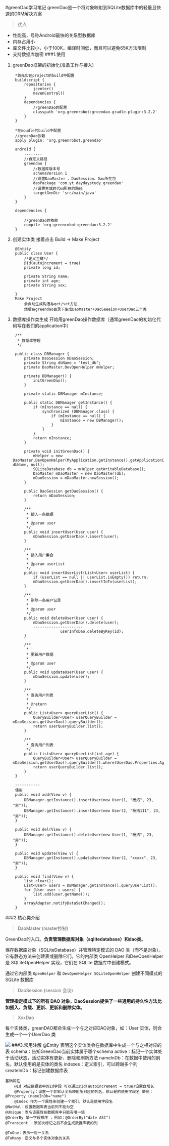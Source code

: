 #greenDao学习笔记
greenDao是一个将对象映射到SQLite数据库中的轻量且快速的ORM解决方案
>优点

* 性能高，号称Android最快的关系型数据库
* 内存占用小
* 库文件比较小，小于100K，编译时间低，而且可以避免65K方法限制
* 支持数据库加密
###1.使用
1. greenDao框架的初始化(准备工作与接入)

		*首先实在project的build中配置
		buildscript {
		    repositories {
		        jcenter()
		        mavenCentral()
		    }
		    dependencies {
		        //greenDao的配置
		        classpath 'org.greenrobot:greendao-gradle-plugin:3.2.2'
		    }
		}

		*在moudle的build中配置
		//greenDao依赖
		apply plugin: 'org.greenrobot.greendao'
		
		android {
		    ........
			//自定义路径
		    greendao {
				//数据库版本号
		        schemaVersion 1
				//设置DaoMaster 、DaoSession、Dao所在包
		        daoPackage 'com.yt.daydaystudy.greendao'
				//设置生成的代码所在的路径
		        targetGenDir 'src/main/java'
		    }
		}
		
		dependencies {
		   
		    //greenDao的依赖
		    compile 'org.greenrobot:greendao:3.2.2'
		}
2. 创建实体类 接着点击 Build -> Make Project

		@Entity
		public class User {
		    /*定义主键*/
		    @Id(autoincrement = true)
		    private long id;
		
		    private String name;
		    private int age;
		    private String sex;
		    
		}
		Make Project 
			会自动生成构造与get/set方法
			然后在greendao目录下生成DaoMaster+DaoSeeeion+UserDao三个类
3. 数据库操作类生成 开始用greenDao操作数据库（通常greenDao的初始化代码写在我们的application中）

		/**
		 * 数据库管理
		 */
		
		public class DBManager {
		    private DaoSession mDaoSession;
		    private String dbName = "test_db";
		    private DaoMaster.DevOpenHelper mHelper;
		
		    private DBManager() {
		        initGreenDao();
		    }
		
		    private static DBManager mInstance;
		
		    public static DBManager getInstance() {
		        if (mInstance == null) {
		            synchronized (DBManager.class) {
		                if (mInstance == null) {
		                    mInstance = new DBManager();
		                }
		            }
		        }
		        return mInstance;
		    }
		
		    private void initGreenDao() {
		        mHelper = new DaoMaster.DevOpenHelper(MyApplication.getInstance().getApplicationContext(), dbName, null);
		        SQLiteDatabase db = mHelper.getWritableDatabase();
		        DaoMaster mDaoMaster = new DaoMaster(db);
		        mDaoSession = mDaoMaster.newSession();
		    }
		
		    public DaoSession getDaoSession() {
		        return mDaoSession;
		    }
		
		    /**
		     * 插入一条数据
		     *
		     * @param user
		     */
		    public void insertUser(User user) {
		        mDaoSession.getUserDao().insert(user);
		    }
		
		    /**
		     * 插入用户集合
		     *
		     * @param userList
		     */
		    public void insertUserList(List<User> userList) {
		        if (userList == null || userList.isEmpty()) return;
		        mDaoSession.getUserDao().insertInTx(userList);
		    }
		
		    /**
		     * 删除一条用户记录
		     *
		     * @param user
		     */
		    public void deleteUser(User user) {
		        mDaoSession.getUserDao().delete(user);
				----------------------
							userInfoDao.deleteByKey(id);
		    }
		
		    /**
		     * '
		     * 更新用户数据
		     *
		     * @param user
		     */
		    public void updataUser(User user) {
		        mDaoSession.update(user);
		    }
		
		    /**
		     * 查询用户列表
		     *
		     * @return
		     */
		    public List<User> queryUserList() {
		        QueryBuilder<User> userQueryBuilder = mDaoSession.getUserDao().queryBuilder();
		        return userQueryBuilder.list();
		    }
		
		    /**
		     * 查询用户列表
		     */
		    public List<User> queryUserList(int age) {
		        QueryBuilder<User> userQueryBuilder = mDaoSession.getUserDao().queryBuilder().where(UserDao.Properties.Age.gt(age)).orderAsc(UserDao.Properties.Age);
		        return userQueryBuilder.list();
		    }
		}
		
		-----------
		使用
		public void add(View v) {
	        DBManager.getInstance().insertUser(new User(1, "杨拓", 23, "男"));
	        DBManager.getInstance().insertUser(new User(2, "杨拓111", 23, "男"));
	    }
	
	    public void del(View v) {
	        DBManager.getInstance().deleteUser(new User(1, "杨拓", 23, "男"));
	    }
	
	    public void update(View v) {
	        DBManager.getInstance().updataUser(new User(2, "xxxxx", 23, "男"));
	    }
	
	    public void find(View v) {
	        list.clear();
	        List<User> users = DBManager.getInstance().queryUserList();
	        for (User user : users) {
	            list.add(user.getName());
	        }
	        arrayAdapter.notifyDataSetChanged();
	    }
###2.核心类介绍
>DaoMaster (master控制)

GreenDao的入口。**负责管理数据库对象（sqlitedatabase）和dao类**。

保存数据库对象（SQLiteDatabase）并管理特定模式的 DAO 类（而不是对象）。它有静态方法来创建表或删除它们。它的内部类 OpenHelper 和DevOpenHelper 是 SQLiteOpenHelper 实现，它们在 SQLite 数据库中创建模式。

通过它内部类 `OpenHelper` 和 `DevOpenHelper SQLiteOpenHelper` 创建不同模式的 SQLite 数据库
>DaoSession (session 会议)

**管理指定模式下的所有 DAO 对象，DaoSession提供了一些通用的持久性方法比如插入、负载、更新、更新和删除实体。**
>XxxDao

每个实体类，greenDAO都会生成一个与之对应DAO对象，如：User 实体，则会生成一个一个UserDao 类

![](https://i.imgur.com/p1kdC2j.png)
###3.常用注解
	@Entity 表明这个实体类会在数据库中生成一个与之相对应的表
		schema：告知GreenDao当前实体属于哪个schema
		active：标记一个实体处于活动状态，活动实体有更新、删除和刷新方法
		nameInDb：在数据中使用的别名，默认使用的是实体的类名
		indexes：定义索引，可以跨越多个列
		createInDb：标记创建数据库表

	基础属性
		@Id 对应数据表中的Id字段 可以通过@Id(autoincrement = true)设置自增长
		@Property：设置一个非默认关系映射所对应的列名，默认是的使用字段名 举例：@Property (nameInDb="name")
		@Index 作为一个属性来创建一个索引，默认是使用字段名
	@NotNul：设置数据库表当前列不能为空
	@Unique：表名该属性在数据库中只能有唯一值
	@OrderBy 某一字段排序 ，例如：@OrderBy("date ASC")
	@Transient ：添加次标记之后不会生成数据库表的列

	@ToOne：表示一对一关系
	@ToMany：定义与多个实体对象的关系
